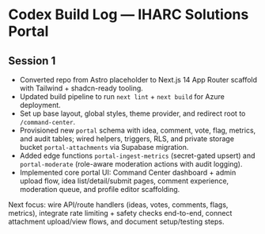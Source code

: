 # Codex Build Log — IHARC Solutions Portal

## Session 1
- Converted repo from Astro placeholder to Next.js 14 App Router scaffold with Tailwind + shadcn-ready tooling.
- Updated build pipeline to run `next lint` + `next build` for Azure deployment.
- Set up base layout, global styles, theme provider, and redirect root to `/command-center`.
- Provisioned new `portal` schema with idea, comment, vote, flag, metrics, and audit tables; wired helpers, triggers, RLS, and private storage bucket `portal-attachments` via Supabase migration.
- Added edge functions `portal-ingest-metrics` (secret-gated upsert) and `portal-moderate` (role-aware moderation actions with audit logging).
- Implemented core portal UI: Command Center dashboard + admin upload flow, idea list/detail/submit pages, comment experience, moderation queue, and profile editor scaffolding.

Next focus: wire API/route handlers (ideas, votes, comments, flags, metrics), integrate rate limiting + safety checks end-to-end, connect attachment upload/view flows, and document setup/testing steps.
